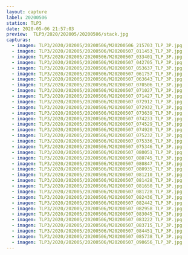 ```yaml
---
layout: capture
label: 20200506
station: TLP3
date: 2020-05-06 21:57:03
preview:  TLP3/2020/202005/20200506/stack.jpg
capturas:
  - imagem: TLP3/2020/202005/20200506/M20200506_215703_TLP_3P.jpg
  - imagem: TLP3/2020/202005/20200506/M20200507_011453_TLP_3P.jpg
  - imagem: TLP3/2020/202005/20200506/M20200507_033401_TLP_3P.jpg
  - imagem: TLP3/2020/202005/20200506/M20200507_042705_TLP_3P.jpg
  - imagem: TLP3/2020/202005/20200506/M20200507_053637_TLP_3P.jpg
  - imagem: TLP3/2020/202005/20200506/M20200507_061757_TLP_3P.jpg
  - imagem: TLP3/2020/202005/20200506/M20200507_063643_TLP_3P.jpg
  - imagem: TLP3/2020/202005/20200506/M20200507_070506_TLP_3P.jpg
  - imagem: TLP3/2020/202005/20200506/M20200507_071027_TLP_3P.jpg
  - imagem: TLP3/2020/202005/20200506/M20200507_071427_TLP_3P.jpg
  - imagem: TLP3/2020/202005/20200506/M20200507_072912_TLP_3P.jpg
  - imagem: TLP3/2020/202005/20200506/M20200507_072932_TLP_3P.jpg
  - imagem: TLP3/2020/202005/20200506/M20200507_073639_TLP_3P.jpg
  - imagem: TLP3/2020/202005/20200506/M20200507_074233_TLP_3P.jpg
  - imagem: TLP3/2020/202005/20200506/M20200507_074529_TLP_3P.jpg
  - imagem: TLP3/2020/202005/20200506/M20200507_074920_TLP_3P.jpg
  - imagem: TLP3/2020/202005/20200506/M20200507_075232_TLP_3P.jpg
  - imagem: TLP3/2020/202005/20200506/M20200507_075336_TLP_3P.jpg
  - imagem: TLP3/2020/202005/20200506/M20200507_075346_TLP_3P.jpg
  - imagem: TLP3/2020/202005/20200506/M20200507_080051_TLP_3P.jpg
  - imagem: TLP3/2020/202005/20200506/M20200507_080745_TLP_3P.jpg
  - imagem: TLP3/2020/202005/20200506/M20200507_080847_TLP_3P.jpg
  - imagem: TLP3/2020/202005/20200506/M20200507_080935_TLP_3P.jpg
  - imagem: TLP3/2020/202005/20200506/M20200507_081210_TLP_3P.jpg
  - imagem: TLP3/2020/202005/20200506/M20200507_081428_TLP_3P.jpg
  - imagem: TLP3/2020/202005/20200506/M20200507_081650_TLP_3P.jpg
  - imagem: TLP3/2020/202005/20200506/M20200507_081728_TLP_3P.jpg
  - imagem: TLP3/2020/202005/20200506/M20200507_082436_TLP_3P.jpg
  - imagem: TLP3/2020/202005/20200506/M20200507_082442_TLP_3P.jpg
  - imagem: TLP3/2020/202005/20200506/M20200507_082958_TLP_3P.jpg
  - imagem: TLP3/2020/202005/20200506/M20200507_083045_TLP_3P.jpg
  - imagem: TLP3/2020/202005/20200506/M20200507_083222_TLP_3P.jpg
  - imagem: TLP3/2020/202005/20200506/M20200507_083715_TLP_3P.jpg
  - imagem: TLP3/2020/202005/20200506/M20200507_084451_TLP_3P.jpg
  - imagem: TLP3/2020/202005/20200506/M20200507_085738_TLP_3P.jpg
  - imagem: TLP3/2020/202005/20200506/M20200507_090656_TLP_3P.jpg
---
```

